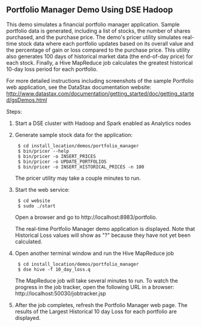 Portfolio Manager Demo Using DSE Hadoop
---------------------------------------

This demo simulates a financial portfolio manager application. Sample portfolio
data is generated, including a list of stocks, the number of shares purchased,
and the purchase price. The demo's pricer utility simulates real-time stock data
where each portfolio updates based on its overall value and the percentage of
gain or loss compared to the purchase price. This utility also generates 100
days of historical market data (the end-of-day price) for each stock. Finally,
a Hive MapReduce job calculates the greatest historical 10-day loss period for
each portfolio.

For more detailed instructions including screenshots of the sample Portfolio
web application, see the DataStax documentation website:
http://www.datastax.com/documentation/getting_started/doc/getting_started/gsDemos.html


Steps:

1. Start a DSE cluster with Hadoop and Spark enabled as Analytics nodes

2. Generate sample stock data for the application:

        $ cd install_location/demos/portfolio_manager
        $ bin/pricer --help
        $ bin/pricer -o INSERT_PRICES
        $ bin/pricer -o UPDATE_PORTFOLIOS
        $ bin/pricer -o INSERT_HISTORICAL_PRICES -n 100

   The pricer utility may take a couple minutes to run.

3. Start the web service:

        $ cd website
        $ sudo ./start

   Open a browser and go to http://localhost:8983/portfolio.

   The real-time Portfolio Manager demo application is displayed. Note that Historical
   Loss values will show as "?" because they have not yet been calculated.

4. Open another terminal window and run the Hive MapReduce job

        $ cd install_location/demos/portfolio_manager
        $ dse hive -f 10_day_loss.q

   The MapReduce job will take several minutes to run. To watch the progress in the job
   tracker, open the following URL in a browser: http://localhost:50030/jobtracker.jsp

6. After the job completes, refresh the Portfolio Manager web page. The results of
   the Largest Historical 10 day Loss for each portfolio are displayed.
